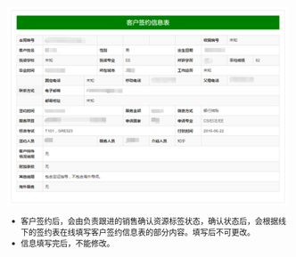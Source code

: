 ![](/assets/签约信息表.png)

- 客户签约后，会由负责跟进的销售确认资源标签状态，确认状态后，会根据线下的签约表在线填写客户签约信息表的部分内容。填写后不可更改。
- 信息填写完后，不能修改。